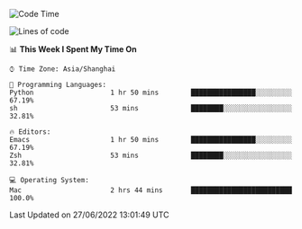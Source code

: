 <!--START_SECTION:waka-->
![Code Time](http://img.shields.io/badge/Code%20Time-741%20hrs%2016%20mins-blue)

![Lines of code](https://img.shields.io/badge/From%20Hello%20World%20I%27ve%20Written-22%20Thousand%20lines%20of%20code-blue)

📊 **This Week I Spent My Time On** 

```text
⌚︎ Time Zone: Asia/Shanghai

💬 Programming Languages: 
Python                   1 hr 50 mins        ████████████████░░░░░░░░░   67.19% 
sh                       53 mins             ████████░░░░░░░░░░░░░░░░░   32.81%

🔥 Editors: 
Emacs                    1 hr 50 mins        ████████████████░░░░░░░░░   67.19% 
Zsh                      53 mins             ████████░░░░░░░░░░░░░░░░░   32.81%

💻 Operating System: 
Mac                      2 hrs 44 mins       █████████████████████████   100.0%

```


 Last Updated on 27/06/2022 13:01:49 UTC
<!--END_SECTION:waka-->
